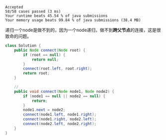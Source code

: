     Accepted
    58/58 cases passed (3 ms)
    Your runtime beats 45.54 % of java submissions
    Your memory usage beats 99.84 % of java submissions (38.4 MB)

递归一个node是做不到的，因为一个node递归，做不到**跨父节点**的连接，这是很致命的问题。

```java
class Solution {
    public Node connect(Node root) {
        if (root == null) {
            return null;
        }
        connect(root.left, root.right);
        return root;
    }

    // 
    public void connect(Node node1, Node node2) {
        if (node1 == null || node2 == null) {
            return;
        }
        node1.next = node2;
        connect(node1.left, node1.right);
        connect(node1.right, node2.left);
        connect(node2.left, node2.right);
    }
}
```